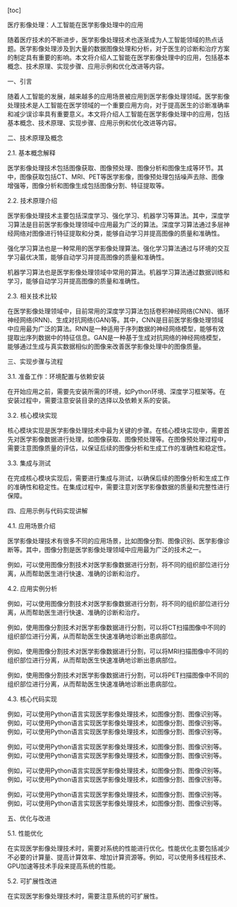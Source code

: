 
[toc]                    
                
                
医疗影像处理：人工智能在医学影像处理中的应用

随着医疗技术的不断进步，医学影像处理技术也逐渐成为人工智能领域的热点话题。医学影像处理涉及到大量的数据图像处理和分析，对于医生的诊断和治疗方案的制定具有重要的影响。本文将介绍人工智能在医学影像处理中的应用，包括基本概念、技术原理、实现步骤、应用示例和优化改进等内容。

一、引言

随着人工智能的发展，越来越多的应用场景被应用到医学影像处理领域。医学影像处理技术是人工智能在医学领域的一个重要应用方向，对于提高医生的诊断准确率和减少误诊率具有重要意义。本文将介绍人工智能在医学影像处理中的应用，包括基本概念、技术原理、实现步骤、应用示例和优化改进等内容。

二、技术原理及概念

2.1. 基本概念解释

医学影像处理技术包括图像获取、图像预处理、图像分析和图像生成等环节。其中，图像获取包括CT、MRI、PET等医学影像，图像预处理包括噪声去除、图像增强等，图像分析和图像生成包括图像分割、特征提取等。

2.2. 技术原理介绍

医学影像处理技术主要包括深度学习、强化学习、机器学习等算法。其中，深度学习算法是目前医学影像处理领域中应用最为广泛的算法。深度学习算法通过多层神经网络对图像进行特征提取和分类，能够自动学习并提高图像的质量和准确性。

强化学习算法也是一种常用的医学影像处理算法。强化学习算法通过与环境的交互学习最优决策，能够自动学习并提高图像的质量和准确性。

机器学习算法也是医学影像处理领域中常用的算法。机器学习算法通过数据训练和学习，能够自动学习并提高图像的质量和准确性。

2.3. 相关技术比较

在医学影像处理领域中，目前常用的深度学习算法包括卷积神经网络(CNN)、循环神经网络(RNN)、生成对抗网络(GAN)等。其中，CNN是目前医学影像处理领域中应用最为广泛的算法。RNN是一种适用于序列数据的神经网络模型，能够有效提取出序列数据中的特征信息。GAN是一种基于生成对抗网络的神经网络模型，能够通过生成与真实数据相似的图像来改善医学影像处理中的图像质量。

三、实现步骤与流程

3.1. 准备工作：环境配置与依赖安装

在开始应用之前，需要先安装所需的环境，如Python环境、深度学习框架等。在安装过程中，需要注意安装目录的选择以及依赖关系的安装。

3.2. 核心模块实现

核心模块实现是医学影像处理技术中最为关键的步骤。在核心模块实现中，需要首先对医学影像数据进行处理，如图像获取、图像预处理等。在图像预处理过程中，需要注意图像质量的评估，以保证后续的图像分析和生成工作的准确性和稳定性。

3.3. 集成与测试

在完成核心模块实现后，需要进行集成与测试，以确保后续的图像分析和生成工作的准确性和稳定性。在集成过程中，需要注意对医学影像数据的质量和完整性进行保障。

四、应用示例与代码实现讲解

4.1. 应用场景介绍

医学影像处理技术有很多不同的应用场景，比如图像分割、图像识别、医学影像诊断等。其中，图像分割是医学影像处理领域中应用最为广泛的技术之一。

例如，可以使用图像分割技术对医学影像数据进行分割，将不同的组织部位进行分离，从而帮助医生进行快速、准确的诊断和治疗。

4.2. 应用实例分析

例如，可以使用图像分割技术对医学影像数据进行分割，将不同的组织部位进行分离，从而帮助医生进行快速、准确的诊断和治疗。

例如，使用图像分割技术对医学影像数据进行分割，可以将CT扫描图像中不同的组织部位进行分离，从而帮助医生快速准确地诊断出患病部位。

例如，使用图像分割技术对医学影像数据进行分割，可以将MRI扫描图像中不同的组织部位进行分离，从而帮助医生快速准确地诊断出患病部位。

例如，使用图像分割技术对医学影像数据进行分割，可以将PET扫描图像中不同的组织部位进行分离，从而帮助医生快速准确地诊断出患病部位。

4.3. 核心代码实现

例如，可以使用Python语言实现医学影像处理技术，如图像分割、图像识别等。例如，可以使用Python语言实现医学影像处理技术，如图像分割、图像识别等。例如，可以使用Python语言实现医学影像处理技术，如图像分割、图像识别等。

例如，可以使用Python语言实现医学影像处理技术，如图像分割、图像识别等。例如，可以使用Python语言实现医学影像处理技术，如图像分割、图像识别等。

例如，可以使用Python语言实现医学影像处理技术，如图像分割、图像识别等。例如，可以使用Python语言实现医学影像处理技术，如图像分割、图像识别等。

例如，可以使用Python语言实现医学影像处理技术，如图像分割、图像识别等。例如，可以使用Python语言实现医学影像处理技术，如图像分割、图像识别等。

五、优化与改进

5.1. 性能优化

在实现医学影像处理技术时，需要对系统的性能进行优化。性能优化主要包括减少不必要的计算量、提高计算效率、增加计算资源等。例如，可以使用多线程技术、GPU加速等技术手段来提高系统的性能。

5.2. 可扩展性改进

在实现医学影像处理技术时，需要注意系统的可扩展性。

